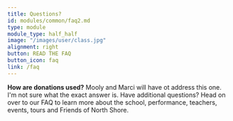 ```yaml
---
title: Questions?
id: modules/common/faq2.md
type: module
module_type: half_half
image: "/images/user/class.jpg"
alignment: right
button: READ THE FAQ
button_icon: faq
link: /faq
---
```

<p><strong>How are donations used?</strong> Mooly and Marci will have ot address this one. I'm not sure what the exact answer is. Have additional questions? Head on over to our FAQ to learn more about the school, performance, teachers, events, tours and Friends of North Shore.</p>